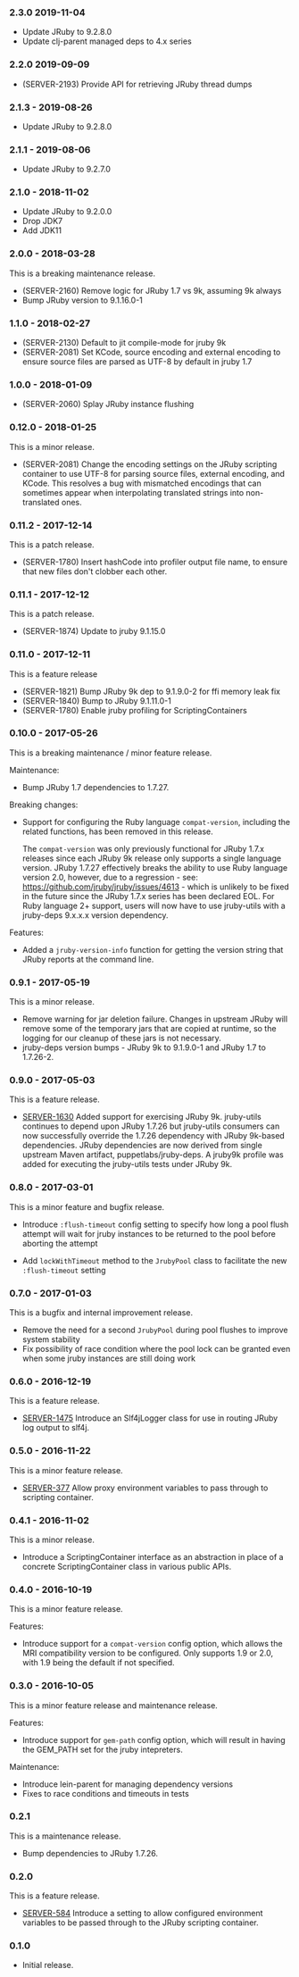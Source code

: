 ### 2.3.0 2019-11-04

* Update JRuby to 9.2.8.0
* Update clj-parent managed deps to 4.x series

### 2.2.0 2019-09-09

* (SERVER-2193) Provide API for retrieving JRuby thread dumps

### 2.1.3 - 2019-08-26

* Update JRuby to 9.2.8.0

### 2.1.1 - 2019-08-06

* Update JRuby to 9.2.7.0

### 2.1.0 - 2018-11-02

* Update JRuby to 9.2.0.0
* Drop JDK7
* Add JDK11

### 2.0.0 - 2018-03-28

This is a breaking maintenance release.

* (SERVER-2160) Remove logic for JRuby 1.7 vs 9k, assuming 9k always
* Bump JRuby version to 9.1.16.0-1

### 1.1.0 - 2018-02-27

* (SERVER-2130) Default to jit compile-mode for jruby 9k
* (SERVER-2081) Set KCode, source encoding and external encoding to ensure
  source files are parsed as UTF-8 by default in jruby 1.7

### 1.0.0 - 2018-01-09

* (SERVER-2060) Splay JRuby instance flushing

### 0.12.0 - 2018-01-25

This is a minor release.

* (SERVER-2081) Change the encoding settings on the JRuby scripting container
  to use UTF-8 for parsing source files, external encoding, and KCode. This
  resolves a bug with mismatched encodings that can sometimes appear when
  interpolating translated strings into non-translated ones.

### 0.11.2 - 2017-12-14

This is a patch release.

* (SERVER-1780) Insert hashCode into profiler output file name, to ensure
  that new files don't clobber each other.

### 0.11.1 - 2017-12-12

This is a patch release.

* (SERVER-1874) Update to jruby 9.1.15.0

### 0.11.0 - 2017-12-11

This is a feature release

* (SERVER-1821) Bump JRuby 9k dep to 9.1.9.0-2 for ffi memory leak fix
* (SERVER-1840) Bump to JRuby 9.1.11.0-1
* (SERVER-1780) Enable jruby profiling for ScriptingContainers

### 0.10.0 - 2017-05-26

This is a breaking maintenance / minor feature release.

Maintenance:

* Bump JRuby 1.7 dependencies to 1.7.27.

Breaking changes:

* Support for configuring the Ruby language `compat-version`, including the
  related functions, has been removed in this release.
  
  The `compat-version` was only previously functional for JRuby 1.7.x
  releases since each JRuby 9k release only supports a single language
  version.  JRuby 1.7.27 effectively breaks the ability to use Ruby language
  version 2.0, however, due to a regression - see:
  https://github.com/jruby/jruby/issues/4613 - which is unlikely to be fixed
  in the future since the JRuby 1.7.x series has been declared EOL.  For
  Ruby language 2+ support, users will now have to use jruby-utils with a 
  jruby-deps 9.x.x.x version dependency.

Features:

* Added a `jruby-version-info` function for getting the version string that
  JRuby reports at the command line. 

### 0.9.1 - 2017-05-19

This is a minor release.

* Remove warning for jar deletion failure. Changes in upstream JRuby will
  remove some of the temporary jars that are copied at runtime, so the logging
  for our cleanup of these jars is not necessary.
* jruby-deps version bumps - JRuby 9k to 9.1.9.0-1 and JRuby 1.7 to 1.7.26-2.

### 0.9.0 - 2017-05-03

This is a feature release.

* [SERVER-1630](https://tickets.puppetlabs.com/browse/SERVER-1630) Added
  support for exercising JRuby 9k.  jruby-utils continues to depend upon
  JRuby 1.7.26 but jruby-utils consumers can now successfully override
  the 1.7.26 dependency with JRuby 9k-based dependencies.  JRuby dependencies
  are now derived from single upstream Maven artifact, puppetlabs/jruby-deps.
  A jruby9k profile was added for executing the jruby-utils tests under
  JRuby 9k.

### 0.8.0 - 2017-03-01

This is a minor feature and bugfix release.

* Introduce `:flush-timeout` config setting to specify how long a pool flush
  attempt will wait for jruby instances to be returned to the pool before
  aborting the attempt

* Add `lockWithTimeout` method to the `JrubyPool` class to facilitate the new
  `:flush-timeout` setting

### 0.7.0 - 2017-01-03

This is a bugfix and internal improvement release.

* Remove the need for a second `JrubyPool` during pool flushes to improve
  system stability
* Fix possibility of race condition where the pool lock can be granted even
  when some jruby instances are still doing work

### 0.6.0 - 2016-12-19

This is a feature release.

* [SERVER-1475](https://tickets.puppetlabs.com/browse/SERVER-1475) Introduce
  an Slf4jLogger class for use in routing JRuby log output to slf4j.

### 0.5.0 - 2016-11-22

This is a minor feature release.

* [SERVER-377](https://tickets.puppetlabs.com/browse/SERVER-377) Allow proxy
  environment variables to pass through to scripting container.

### 0.4.1 - 2016-11-02

This is a minor release.

* Introduce a ScriptingContainer interface as an abstraction in place of a concrete
  ScriptingContainer class in various public APIs.

### 0.4.0 - 2016-10-19

This is a minor feature release.

Features:

* Introduce support for a `compat-version` config option, which allows the MRI
  compatibility version to be configured.  Only supports 1.9 or 2.0, with 1.9
  being the default if not specified.

### 0.3.0 - 2016-10-05

This is a minor feature release and maintenance release.

Features:

* Introduce support for `gem-path` config option, which will result in having the
  GEM_PATH set for the jruby intepreters.

Maintenance:

* Introduce lein-parent for managing dependency versions
* Fixes to race conditions and timeouts in tests

### 0.2.1

This is a maintenance release.

 * Bump dependencies to JRuby 1.7.26.

### 0.2.0

This is a feature release.

 * [SERVER-584](https://tickets.puppetlabs.com/browse/SERVER-584)
   Introduce a setting to allow configured environment variables to be passed
   through to the JRuby scripting container.

### 0.1.0

 * Initial release.

